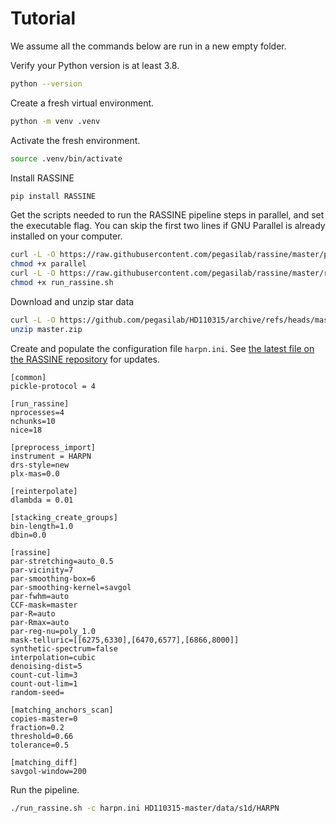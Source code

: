 # Tutorial

We assume all the commands below are run in a new empty folder.

Verify your Python version is at least 3.8.

```bash
python --version
```

Create a fresh virtual environment.
```bash
python -m venv .venv
```

Activate the fresh environment.
```bash
source .venv/bin/activate
```

Install RASSINE

```bash
pip install RASSINE
```

Get the scripts needed to run the RASSINE pipeline steps in parallel, and set the executable flag. You can skip the first two lines if GNU Parallel is already installed on your computer.

```bash
curl -L -O https://raw.githubusercontent.com/pegasilab/rassine/master/parallel
chmod +x parallel
curl -L -O https://raw.githubusercontent.com/pegasilab/rassine/master/run_rassine.sh
chmod +x run_rassine.sh
```

Download and unzip star data

```bash
curl -L -O https://github.com/pegasilab/HD110315/archive/refs/heads/master.zip
unzip master.zip
```

Create and populate the configuration file `harpn.ini`. See [the latest file on the RASSINE repository](https://raw.githubusercontent.com/pegasilab/rassine/master/harpn.ini) for updates.

```
[common]
pickle-protocol = 4

[run_rassine]
nprocesses=4
nchunks=10
nice=18

[preprocess_import]
instrument = HARPN
drs-style=new
plx-mas=0.0

[reinterpolate]
dlambda = 0.01

[stacking_create_groups]
bin-length=1.0
dbin=0.0

[rassine]
par-stretching=auto_0.5
par-vicinity=7
par-smoothing-box=6
par-smoothing-kernel=savgol
par-fwhm=auto
CCF-mask=master
par-R=auto
par-Rmax=auto
par-reg-nu=poly_1.0
mask-telluric=[[6275,6330],[6470,6577],[6866,8000]]
synthetic-spectrum=false
interpolation=cubic
denoising-dist=5
count-cut-lim=3
count-out-lim=1
random-seed=

[matching_anchors_scan]
copies-master=0  
fraction=0.2 
threshold=0.66 
tolerance=0.5 

[matching_diff]
savgol-window=200
```

Run the pipeline.
```bash
./run_rassine.sh -c harpn.ini HD110315-master/data/s1d/HARPN
```
